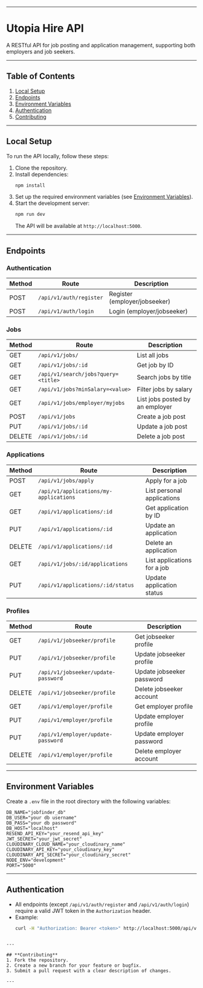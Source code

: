 
---

# Utopia Hire API

A RESTful API for job posting and application management, supporting both employers and job seekers.

---

## **Table of Contents**
1. [Local Setup](#local-setup)
2. [Endpoints](#endpoints)
3. [Environment Variables](#environment-variables)
4. [Authentication](#authentication)
5. [Contributing](#contributing)

---

## **Local Setup**
To run the API locally, follow these steps:

1. Clone the repository.
2. Install dependencies:
   ```bash
   npm install
   ```
3. Set up the required environment variables (see [Environment Variables](#environment-variables)).
4. Start the development server:
   ```bash
   npm run dev
   ```
   The API will be available at `http://localhost:5000`.


---

## **Endpoints**
### **Authentication**
| Method | Route                      | Description                          |
|--------|----------------------------|--------------------------------------|
| POST   | `/api/v1/auth/register`    | Register (employer/jobseeker)        |
| POST   | `/api/v1/auth/login`       | Login (employer/jobseeker)           |

### **Jobs**
| Method | Route                                      | Description                          |
|--------|--------------------------------------------|--------------------------------------|
| GET    | `/api/v1/jobs/`                           | List all jobs                        |
| GET    | `/api/v1/jobs/:id`                        | Get job by ID                        |
| GET    | `/api/v1/search/jobs?query=<title>`       | Search jobs by title                 |
| GET    | `/api/v1/jobs?minSalary=<value>`          | Filter jobs by salary                |
| GET    | `/api/v1/jobs/employer/myjobs`            | List jobs posted by an employer      |
| POST   | `/api/v1/jobs`                            | Create a job post                    |
| PUT    | `/api/v1/jobs/:id`                        | Update a job post                    |
| DELETE | `/api/v1/jobs/:id`                        | Delete a job post                    |

### **Applications**
| Method | Route                                      | Description                          |
|--------|--------------------------------------------|--------------------------------------|
| POST   | `/api/v1/jobs/apply`                      | Apply for a job                      |
| GET    | `/api/v1/applications/my-applications`    | List personal applications           |
| GET    | `/api/v1/applications/:id`                | Get application by ID                |
| PUT    | `/api/v1/applications/:id`                | Update an application                |
| DELETE | `/api/v1/applications/:id`                | Delete an application                |
| GET    | `/api/v1/jobs/:id/applications`           | List applications for a job          |
| PUT    | `/api/v1/applications/:id/status`         | Update application status            |

### **Profiles**
| Method | Route                                      | Description                          |
|--------|--------------------------------------------|--------------------------------------|
| GET    | `/api/v1/jobseeker/profile`               | Get jobseeker profile                |
| PUT    | `/api/v1/jobseeker/profile`               | Update jobseeker profile             |
| PUT    | `/api/v1/jobseeker/update-password`       | Update jobseeker password            |
| DELETE | `/api/v1/jobseeker/profile`               | Delete jobseeker account             |
| GET    | `/api/v1/employer/profile`                | Get employer profile                 |
| PUT    | `/api/v1/employer/profile`                | Update employer profile              |
| PUT    | `/api/v1/employer/update-password`        | Update employer password             |
| DELETE | `/api/v1/employer/profile`                | Delete employer account              |

---

## **Environment Variables**
Create a `.env` file in the root directory with the following variables:
```env
DB_NAME="jobfinder_db"
DB_USER="your db username"
DB_PASS="your db password"
DB_HOST="localhost"
RESEND_API_KEY="your_resend_api_key"
JWT_SECRET="your_jwt_secret"
CLOUDINARY_CLOUD_NAME="your_cloudinary_name"
CLOUDINARY_API_KEY="your_cloudinary_key"
CLOUDINARY_API_SECRET="your_cloudinary_secret"
NODE_ENV="development"
PORT="5000"
```


---

## **Authentication**
- All endpoints (except `/api/v1/auth/register` and `/api/v1/auth/login`) require a valid JWT token in the `Authorization` header.
- Example:
  ```bash
  curl -H "Authorization: Bearer <token>" http://localhost:5000/api/v1/jobs
  ```


```

---

## **Contributing**
1. Fork the repository.
2. Create a new branch for your feature or bugfix.
3. Submit a pull request with a clear description of changes.

---

